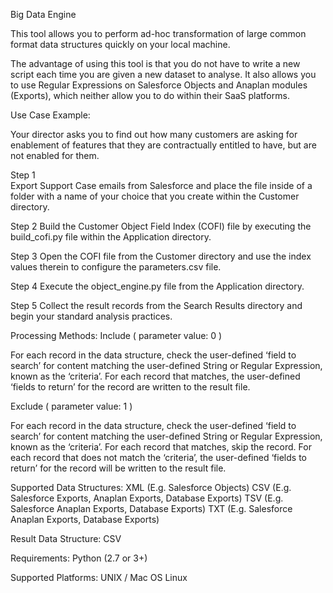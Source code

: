 Big Data Engine

This tool allows you to perform ad-hoc transformation of large common format data structures quickly on your local machine.

The advantage of using this tool is that you do not have to write a new script each time you are given a new dataset to analyse. It also allows you to use Regular Expressions on Salesforce Objects and Anaplan modules (Exports), which neither allow you to do within their SaaS platforms. 

Use Case Example:

Your director asks you to find out how many customers are asking for enablement of features that they are contractually entitled to have, but are not enabled for them. 

Step 1	
Export Support Case emails from Salesforce and place the file inside of a folder with a name of your choice that you create within the Customer directory.

Step 2
Build the Customer Object Field Index (COFI) file by executing the build_cofi.py file within the Application directory.

Step 3
Open the COFI file from the Customer directory and use the index values therein to configure the parameters.csv file.

Step 4
Execute the object_engine.py file from the Application directory.

Step 5
Collect the result records from the Search Results directory and begin your standard analysis practices.


Processing Methods:
Include ( parameter value: 0 )

For each record in the data structure, check the user-defined ‘field to search’ for content matching the user-defined String or Regular Expression, known as the ‘criteria’. For each record that matches, the user-defined ‘fields to return’ for the record are written to the result file. 

Exclude ( parameter value: 1 )

For each record in the data structure, check the user-defined ‘field to search’ for content matching the user-defined String or Regular Expression, known as the ‘criteria’. For each record that matches, skip the record. For each record that does not match the ‘criteria’, the user-defined ‘fields to return’ for the record will be written to the result file. 


Supported Data Structures:
XML (E.g. Salesforce Objects)
CSV (E.g. Salesforce Exports, Anaplan Exports, Database Exports)
TSV (E.g. Salesforce Anaplan Exports, Database Exports)
TXT (E.g. Salesforce Anaplan Exports, Database Exports)


Result Data Structure:
CSV


Requirements:
Python (2.7 or 3+)


Supported Platforms:
UNIX / Mac OS
Linux
